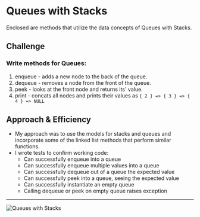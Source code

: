 # Queues with Stacks

Enclosed are methods that utilize the data concepts of Queues with Stacks.

## Challenge

### Write methods for Queues:

1. enqueue - adds a new node to the back of the queue.
1. dequeue - removes a node from the front of the queue.
1. peek - looks at the front node and returns its' value.
1. print - concats all nodes and prints their values as `{ 2 } => { 3 } => { 4 } => NULL`

## Approach & Efficiency

- My approach was to use the models for stacks and queues and incorporate some of the linked list methods that perform similar functions.
- I wrote tests to confirm working code:
  - Can successfully enqueue into a queue
  - Can successfully enqueue multiple values into a queue
  - Can successfully dequeue out of a queue the expected value
  - Can successfully peek into a queue, seeing the expected value
  - Can successfully instantiate an empty queue
  - Calling dequeue or peek on empty queue raises exception

---

![Queues with Stacks](/challenges/stacks-queues/queues-with-stacks.png)